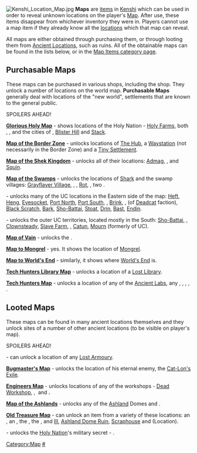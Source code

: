 ![](Kenshi_Location_Map.jpg "Kenshi_Location_Map.jpg") **Maps** are
[items](:Category:Map_items "wikilink") in [Kenshi](Kenshi.md "wikilink")
which can be used in order to reveal unknown locations on the player's
[Map](World_of_Kenshi.md "wikilink"). After use, these items disappear from
whichever inventory they were in. Players cannot use a map item if they
already know all the [locations](:Category:Locations "wikilink") which
that map can reveal.

All maps are either obtained through purchasing them, or through looting
them from [Ancient Locations](Ancient_Locations.md "wikilink"), such as
ruins. All of the obtainable maps can be found in the lists below, or in
the [Map Items category page](:Category:Map_items "wikilink").

## Purchasable Maps

These maps can be purchased in various shops, including the [](Travel_Gear.md) shop. They unlock a number of locations on
the world map. **Purchasable Maps** generally deal with locations of the
"new world", settlements that are known to the general public.

SPOILERS AHEAD!

**[Glorious Holy Map](Glorious_Holy_Map.md "wikilink")** - shows locations
of the Holy Nation - [Holy Farms](Holy_Farms.md "wikilink"), both [](Holy_Military_Base.md), [](Holy_Mines.md), and the cities of [](Bad_Teeth.md), [Blister Hill](Blister_Hill.md "wikilink")
and [Stack](Stack.md "wikilink").

**[Map of the Border Zone](Map_of_the_Border_Zone.md "wikilink")** -
unlocks locations of [The Hub](The_Hub.md "wikilink"), a
[Waystation](Waystation.md "wikilink") (not necessarily in the Border Zone)
and a [Tiny Settlement](Tiny_Settlement.md "wikilink").

**[Map of the Shek Kingdom](Map_of_the_Shek_Kingdom.md "wikilink")** -
unlocks all of their locations: [Admag](Admag.md "wikilink"), [](The_Great_Fortress.md), [](Last_Stand.md) and [Squin](Squin.md "wikilink").

**[Map of the Swamps](Map_of_the_Swamps.md "wikilink")** - unlocks the
locations of [Shark](Shark.md "wikilink") and the swamp villages:
[Grayflayer Village](Grayflayer_Village.md "wikilink"), [](Mud_Town.md), [](Red_Sabre_Hideout.md), [Rot](Rot.md "wikilink"), [](Stone_Rat_Village.md), two [](Swamp_Village.md).

**[](Map_of_the_United_Cities_(Central_Territories).md)** -
unlocks many of the UC locations in the Eastern side of the map:
[Heft](Heft.md "wikilink"), [Heng](Heng.md "wikilink"),
[Eyesocket](Eyesocket.md "wikilink"), [Port North](Port_North.md "wikilink"),
[Port South](Port_South.md "wikilink"), [](Stone_Camp.md), [Brink](Brink.md "wikilink"), [](Farming_Village.md), [](Fishing_Village.md) (of [Deadcat](Deadcat.md "wikilink")
faction), [Black Scratch](Black_Scratch.md "wikilink"),
[Bark](Bark.md "wikilink"), [Sho-Battai](Sho-Battai.md "wikilink"),
[Stoat](Stoat.md "wikilink"), [Drin](Drin.md "wikilink"),
[Bast](Bast.md "wikilink"), [Endin](Endin.md "wikilink").

**[](Map_of_the_United_Cities_(Extended_Territories).md)** -
unlocks the outer UC territories, located mostly in the South:
[Sho-Battai](Sho-Battai.md "wikilink"), [](Drifter's_Last.md), [Clownsteady](Clownsteady.md "wikilink"),
[Slave Farm](Slave_Farm.md "wikilink"), [](Slave_Markets.md), [Catun](Catun.md "wikilink"),
[Mourn](Mourn.md "wikilink") (formerly of UC).

**[Map of Vain](Map_of_Vain.md "wikilink")** - unlocks the [](Hive_Village.md).

**[Map to Mongrel](Map_to_Mongrel.md "wikilink")** - yes. It shows the
location of [Mongrel](Mongrel.md "wikilink").

**[Map to World's End](Map_to_World's_End.md "wikilink")** - similarly, it
shows where [World's End](World's_End.md "wikilink") is.

**[Tech Hunters Library Map](Tech_Hunter_Library_Map.md "wikilink")** -
unlocks a location of a [Lost Library](Lost_Library.md "wikilink").

**[Tech Hunters Map](Tech_Hunters_Map.md "wikilink")** - unlocks a location
of any of the [Ancient Labs](Ancient_Labs.md "wikilink"), any [](Lab_Ruin.md), [](Tower_of_Goats.md), [](Tower_of_Spiders.md), [](Flats_Lagoon.md), [](Tower_Of_Ninjas.md).

## Looted Maps

These maps can be found in many ancient locations themselves and they
unlock sites of a number of other ancient locations (to be visible on
player's map).

SPOILERS AHEAD!

**[](Ancient_Military_Documents.md)** - can unlock a
location of any [Lost Armoury](Lost_Armoury.md "wikilink").

**[Bugmaster's Map](Bugmaster's_Map.md "wikilink")** - unlocks the location
of his eternal enemy, the [Cat-Lon's Exile](Cat-Lon's_Exile.md "wikilink").

**[Engineers Map](Engineers_Map.md "wikilink")** - unlocks locations of any
of the workshops - [Dead Workshop](Dead_Workshop.md "wikilink"), [](Deadland_Workshop.md), [](Post-Ancient_Workshop.md) and [](Workshop_Complex.md)**.**

**[Map of the Ashlands](Map_of_the_Ashlands.md "wikilink")** - unlocks any
of the [Ashland](Ashlands.md "wikilink") Domes and [](Cat-Lon's_Exile.md).

**[Old Treasure Map](Old_Treasure_Map.md "wikilink")** - can unlock an item
from a variety of these locations: an [](Ancient_Tech_Lab.md), an [](Ancient_Labs.md), the [](Spider_Factory.md), the [](Reprogramming_Workshop.md), [](Ashland_Dome_I.md) and [III](Ashland_Dome_III.md "wikilink"),
[Ashland Dome Ruin](Ashland_Dome_Ruin.md "wikilink"),
[Scraphouse](Scraphouse.md "wikilink") and [](Southern_Hive_(Location).md) (Location).

**[](Secret_Holy_Nation_Documents.md)** - unlocks the
[Holy Nation](03%20-%20Projects%20&%20Wikis/Kenshi/Kenshi%20Wiki/Kenshi%20Wiki%20Template/The_Holy_Nation.md "wikilink")'s military secret - [](Narko's_Trap.md).

[Category:Map](Category:Map "wikilink") [\#](Category:Items "wikilink")